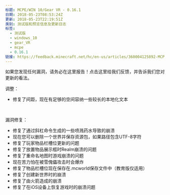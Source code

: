 ```yaml
---
标题: MCPE/WIN 10/Gear VR - 0.16.1
日期: 2018-05-23T08:53:24Z
更新: 2018-05-23T22:19:51Z
类别: 测试版和预览信息及更新日志
标签:
  - 测试版
  - windows_10
  - gear_VR
  - mcpe
  - 0.16.1
链接: https://feedback.minecraft.net/hc/en-us/articles/360004125892-MCPE-WIN-10-Gear-VR-0-16-1
---
```


如果您发现任何漏洞，请务必在这里报告！点击这里给我们反馈，并告诉我们您对更新的看法。  

调整：

- 修复了间距，现在有足够的空间容纳一些较长的本地化文本

 

漏洞修复：

- 修复了通过斜杠命令生成的一些喷溅药水导致的崩溃
- 现在您可以删除一个世界并保存资源包，如果路径包含UTF-8字符
- 修复了玩家物品栏槽位更新的问题
- 修复了放置物品展示框时Realm崩溃的问题
- 修复了重命名地图时游戏崩溃的问题
- 现在苦力怕在被雪傀儡攻击时会爆炸
- 修复了物品栏槽位现在保存在.mcworld保存文件中（教育版仅适用）
- 修复了创建新世界时的崩溃
- 修复了由火箭造成的崩溃
- 修复了在iOS设备上恢复游戏时的崩溃问题